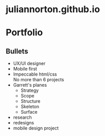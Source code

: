 juliannorton.github.io
======================
<h1>Portfolio</h1>

<h2>Bullets</h2>
<ul>
	<li>UX/UI designer</li>
	<li>Mobile first</li>
	<li>Impeccable html/css</li>
	No more than 6 projects
	<li>
		Garrett's planes
		<ul>
		<li>Strategy</li>
		<li>Scope</li>
		<li>Structure</li>
		<li>Skeleton</li>
		<li>Surface</li>
		</ul>
	</li>
	<li>research</li>
	<li>redesigns</li>
	<li>mobile design project</li>
</ul>